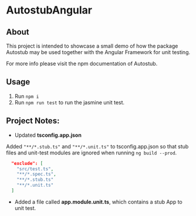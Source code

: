 # AutostubAngular


## About
This project is intended to showcase a small demo of how the package Autostub may be used together with the Angular Framework for unit testing.

For more info please visit the npm documentation of Autostub.

## Usage
1. Run `npm i`
2. Run `npm run test` to run the jasmine unit test.

## Project Notes:

- Updated **tsconfig.app.json**

Added `"**/*.stub.ts"` and `"**/*.unit.ts"` to tsconfig.app.json so that stub files and unit-test modules are ignored when running `ng build --prod`.

```json
  "exclude": [
    "src/test.ts",
    "**/*.spec.ts",
    "**/*.stub.ts"
    "**/*.unit.ts"
  ]
```

- Added a file called **app.module.unit.ts**, which contains a stub App to unit test.


